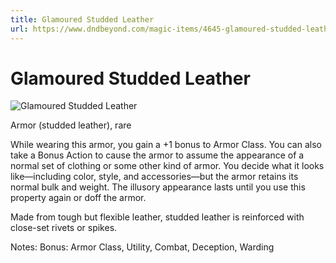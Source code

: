 ```yaml
---
title: Glamoured Studded Leather
url: https://www.dndbeyond.com/magic-items/4645-glamoured-studded-leather
---
```


# Glamoured Studded Leather

![Glamoured Studded Leather](glamoured-studded-leather.png)

Armor (studded leather), rare

While wearing this armor, you gain a +1 bonus to Armor Class. You can also take a Bonus Action to cause the armor to assume the appearance of a normal set of clothing or some other kind of armor. You decide what it looks like—including color, style, and accessories—but the armor retains its normal bulk and weight. The illusory appearance lasts until you use this property again or doff the armor.


Made from tough but flexible leather, studded leather is reinforced with close-set rivets or spikes.

Notes: Bonus: Armor Class, Utility, Combat, Deception, Warding